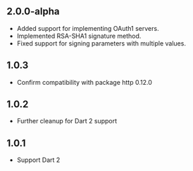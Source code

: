 
## 2.0.0-alpha
- Added support for implementing OAuth1 servers.
- Implemented RSA-SHA1 signature method.
- Fixed support for signing parameters with multiple values.

## 1.0.3
- Confirm compatibility with package http 0.12.0

## 1.0.2
- Further cleanup for Dart 2 support

## 1.0.1
- Support Dart 2
